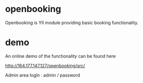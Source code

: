 openbooking
===========

Openbooking is YII module providing basic booking functionality.

demo
====

An online demo of the functionality can be found here

http://164.177.147.127/openbooking/src/

Admin area login : admin / password




